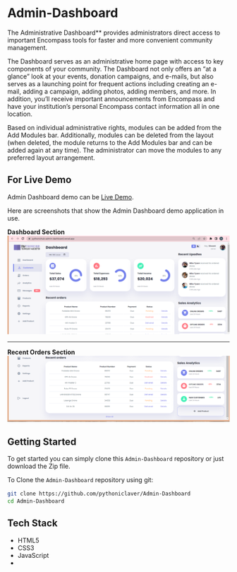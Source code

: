# Admin-Dashboard


The Administrative Dashboard** provides administrators direct access to important Encompass tools for faster and more convenient community management.


The Dashboard serves as an administrative home page with access to key components of your community. The Dashboard not only offers an “at a glance” look at your events, donation campaigns, and e-mails, but also serves as a launching point for frequent actions including creating an e-mail, adding a campaign, adding photos, adding members, and more. In addition, you’ll receive important announcements from Encompass and have your institution’s personal Encompass contact information all in one location.

Based on individual administrative rights, modules can be added from the Add Modules bar. Additionally, modules can be deleted from the layout (when deleted, the module returns to the Add Modules bar and can be added again at any time). The administrator can move the modules to any preferred layout arrangement.


## For Live Demo 
Admin Dashboard demo can be [Live Demo](https://pythonichub-admin-dashboard.vercel.app/).


Here are screenshots that show the Admin Dashboard demo application in use.

**Dashboard Section**
<img src="./images/Screenshot (280).png" alt="Dashboard Section" title="Dashboard Section">

---

**Recent Orders Section**
<img src="./images/Screenshot (281).png" alt="Recent Orders Section" title="Recent Orders Section">


## Getting Started
To get started  you can simply clone this `Admin-Dashboard` repository or just download the Zip file.

To Clone the `Admin-Dashboard` repository using git:

```bash
git clone https://github.com/pythoniclaver/Admin-Dashboard
cd Admin-Dashboard
```

## Tech Stack
* HTML5
* CSS3
* JavaScript
* 



